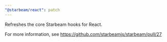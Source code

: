 ```yaml
---
"@starbeam/react": patch
---
```


Refreshes the core Starbeam hooks for React.

For more information, see https://github.com/starbeamjs/starbeam/pull/27